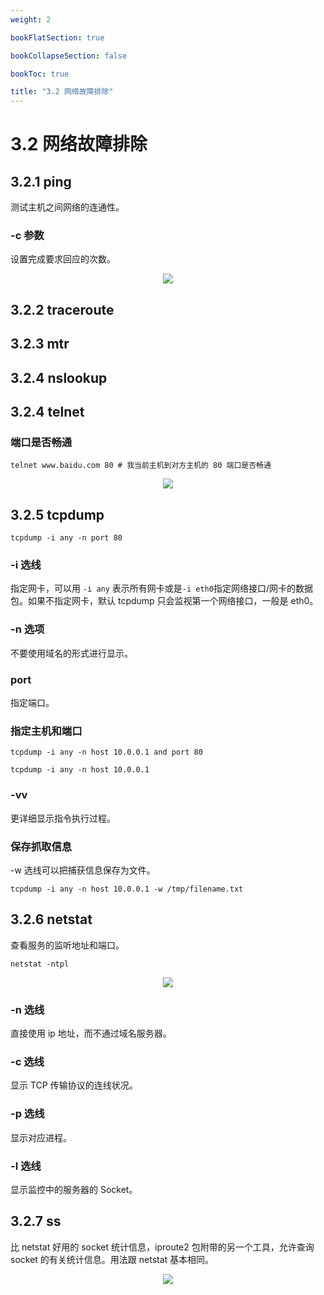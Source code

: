 ```yaml
---
weight: 2

bookFlatSection: true

bookCollapseSection: false

bookToc: true

title: "3.2 网络故障排除"
---
```


# 3.2 网络故障排除

## 3.2.1 ping

测试主机之间网络的连通性。

### -c 参数

设置完成要求回应的次数。

<div align="center"><img src="https://cdn.xiaobinqt.cn/xiaobinqt.io/20230203/ac31f905895f4337a250c4ba83d7d291.png" width=  /></div>

## 3.2.2 traceroute

## 3.2.3 mtr

## 3.2.4 nslookup

## 3.2.4 telnet

### 端口是否畅通

```shell
telnet www.baidu.com 80 # 我当前主机到对方主机的 80 端口是否畅通

```

<div align="center"><img src="https://cdn.xiaobinqt.cn/xiaobinqt.io/20230204/5c863b7689e14607a75f9ace2e33ebb5.png" width=  /></div>

## 3.2.5 tcpdump

```shell
tcpdump -i any -n port 80

```

### -i 选线

指定网卡，可以用 `-i any` 表示所有网卡或是`-i eth0`指定网络接口/网卡的数据包。如果不指定网卡，默认 tcpdump 只会监视第一个网络接口，一般是 eth0。

### -n 选项

不要使用域名的形式进行显示。

### port

指定端口。

### 指定主机和端口

```shell
tcpdump -i any -n host 10.0.0.1 and port 80

tcpdump -i any -n host 10.0.0.1

```

### -vv

更详细显示指令执行过程。

### 保存抓取信息

-w 选线可以把捕获信息保存为文件。

```shell
tcpdump -i any -n host 10.0.0.1 -w /tmp/filename.txt

```

## 3.2.6 netstat

查看服务的监听地址和端口。

```shell
netstat -ntpl
```

<div align="center"><img src="https://cdn.xiaobinqt.cn/xiaobinqt.io/20230204/277b009f91034f4080029d90c93ce618.png" width=  /></div>

### -n 选线

直接使用 ip 地址，而不通过域名服务器。

### -c 选线

显示 TCP 传输协议的连线状况。

### -p 选线

显示对应进程。

### -l 选线

显示监控中的服务器的 Socket。

## 3.2.7 ss

比 netstat 好用的 socket 统计信息，iproute2 包附带的另一个工具，允许查询 socket 的有关统计信息。用法跟 netstat 基本相同。

<div align="center"><img src="https://cdn.xiaobinqt.cn/xiaobinqt.io/20230204/bdaacad45d4e48b8b7749d2eb7639d95.png" width=  /></div>










